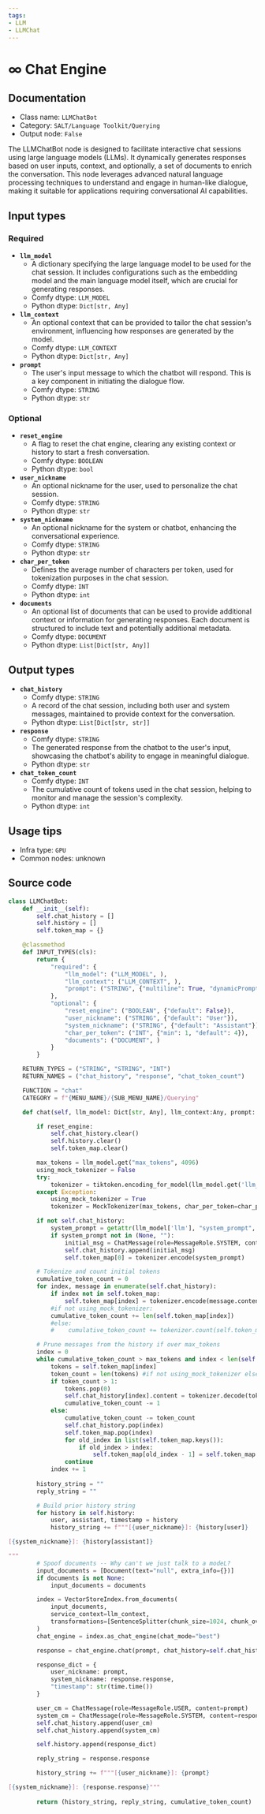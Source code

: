 ```yaml
---
tags:
- LLM
- LLMChat
---
```


# ∞ Chat Engine
## Documentation
- Class name: `LLMChatBot`
- Category: `SALT/Language Toolkit/Querying`
- Output node: `False`

The LLMChatBot node is designed to facilitate interactive chat sessions using large language models (LLMs). It dynamically generates responses based on user inputs, context, and optionally, a set of documents to enrich the conversation. This node leverages advanced natural language processing techniques to understand and engage in human-like dialogue, making it suitable for applications requiring conversational AI capabilities.
## Input types
### Required
- **`llm_model`**
    - A dictionary specifying the large language model to be used for the chat session. It includes configurations such as the embedding model and the main language model itself, which are crucial for generating responses.
    - Comfy dtype: `LLM_MODEL`
    - Python dtype: `Dict[str, Any]`
- **`llm_context`**
    - An optional context that can be provided to tailor the chat session's environment, influencing how responses are generated by the model.
    - Comfy dtype: `LLM_CONTEXT`
    - Python dtype: `Dict[str, Any]`
- **`prompt`**
    - The user's input message to which the chatbot will respond. This is a key component in initiating the dialogue flow.
    - Comfy dtype: `STRING`
    - Python dtype: `str`
### Optional
- **`reset_engine`**
    - A flag to reset the chat engine, clearing any existing context or history to start a fresh conversation.
    - Comfy dtype: `BOOLEAN`
    - Python dtype: `bool`
- **`user_nickname`**
    - An optional nickname for the user, used to personalize the chat session.
    - Comfy dtype: `STRING`
    - Python dtype: `str`
- **`system_nickname`**
    - An optional nickname for the system or chatbot, enhancing the conversational experience.
    - Comfy dtype: `STRING`
    - Python dtype: `str`
- **`char_per_token`**
    - Defines the average number of characters per token, used for tokenization purposes in the chat session.
    - Comfy dtype: `INT`
    - Python dtype: `int`
- **`documents`**
    - An optional list of documents that can be used to provide additional context or information for generating responses. Each document is structured to include text and potentially additional metadata.
    - Comfy dtype: `DOCUMENT`
    - Python dtype: `List[Dict[str, Any]]`
## Output types
- **`chat_history`**
    - Comfy dtype: `STRING`
    - A record of the chat session, including both user and system messages, maintained to provide context for the conversation.
    - Python dtype: `List[Dict[str, str]]`
- **`response`**
    - Comfy dtype: `STRING`
    - The generated response from the chatbot to the user's input, showcasing the chatbot's ability to engage in meaningful dialogue.
    - Python dtype: `str`
- **`chat_token_count`**
    - Comfy dtype: `INT`
    - The cumulative count of tokens used in the chat session, helping to monitor and manage the session's complexity.
    - Python dtype: `int`
## Usage tips
- Infra type: `GPU`
- Common nodes: unknown


## Source code
```python
class LLMChatBot:
    def __init__(self):
        self.chat_history = []
        self.history = []
        self.token_map = {} 

    @classmethod
    def INPUT_TYPES(cls):
        return {
            "required": {
                "llm_model": ("LLM_MODEL", ),
                "llm_context": ("LLM_CONTEXT", ),
                "prompt": ("STRING", {"multiline": True, "dynamicPrompt": False}),
            },
            "optional": {
                "reset_engine": ("BOOLEAN", {"default": False}),
                "user_nickname": ("STRING", {"default": "User"}),
                "system_nickname": ("STRING", {"default": "Assistant"}),
                "char_per_token": ("INT", {"min": 1, "default": 4}),
                "documents": ("DOCUMENT", )
            }
        }

    RETURN_TYPES = ("STRING", "STRING", "INT")
    RETURN_NAMES = ("chat_history", "response", "chat_token_count")

    FUNCTION = "chat"
    CATEGORY = f"{MENU_NAME}/{SUB_MENU_NAME}/Querying"

    def chat(self, llm_model: Dict[str, Any], llm_context:Any, prompt: str, reset_engine:bool = False, user_nickname:str = "User", system_nickname:str = "Assistant", char_per_token:int = 4, documents: List[Document] = None) -> str:

        if reset_engine:
            self.chat_history.clear()
            self.history.clear()
            self.token_map.clear()

        max_tokens = llm_model.get("max_tokens", 4096)
        using_mock_tokenizer = False
        try:
            tokenizer = tiktoken.encoding_for_model(llm_model.get('llm_name', 'gpt-3-turbo'))
        except Exception:
            using_mock_tokenizer = True
            tokenizer = MockTokenizer(max_tokens, char_per_token=char_per_token)

        if not self.chat_history:
            system_prompt = getattr(llm_model['llm'], "system_prompt", None)
            if system_prompt not in (None, ""):
                initial_msg = ChatMessage(role=MessageRole.SYSTEM, content=system_prompt)
                self.chat_history.append(initial_msg)
                self.token_map[0] = tokenizer.encode(system_prompt)

        # Tokenize and count initial tokens
        cumulative_token_count = 0
        for index, message in enumerate(self.chat_history):
            if index not in self.token_map:
                self.token_map[index] = tokenizer.encode(message.content)
            #if not using_mock_tokenizer:
            cumulative_token_count += len(self.token_map[index])
            #else:
            #    cumulative_token_count += tokenizer.count(self.token_map[index])

        # Prune messages from the history if over max_tokens
        index = 0
        while cumulative_token_count > max_tokens and index < len(self.chat_history):
            tokens = self.token_map[index]
            token_count = len(tokens) #if not using_mock_tokenizer else tokenizer.count(tokens)
            if token_count > 1:
                tokens.pop(0)
                self.chat_history[index].content = tokenizer.decode(tokens)
                cumulative_token_count -= 1
            else:
                cumulative_token_count -= token_count
                self.chat_history.pop(index)
                self.token_map.pop(index)
                for old_index in list(self.token_map.keys()):
                    if old_index > index:
                        self.token_map[old_index - 1] = self.token_map.pop(old_index)
                continue
            index += 1
                
        history_string = ""
        reply_string = ""

        # Build prior history string
        for history in self.history:
            user, assistant, timestamp = history
            history_string += f"""[{user_nickname}]: {history[user]}

[{system_nickname}]: {history[assistant]}

"""
        # Spoof documents -- Why can't we just talk to a modeL?
        input_documents = [Document(text="null", extra_info={})] 
        if documents is not None:
            input_documents = documents

        index = VectorStoreIndex.from_documents(
            input_documents, 
            service_context=llm_context,
            transformations=[SentenceSplitter(chunk_size=1024, chunk_overlap=20)]
        )
        chat_engine = index.as_chat_engine(chat_mode="best")

        response = chat_engine.chat(prompt, chat_history=self.chat_history)

        response_dict = {
            user_nickname: prompt, 
            system_nickname: response.response,
            "timestamp": str(time.time())
        }

        user_cm = ChatMessage(role=MessageRole.USER, content=prompt)
        system_cm = ChatMessage(role=MessageRole.SYSTEM, content=response.response)
        self.chat_history.append(user_cm)
        self.chat_history.append(system_cm)

        self.history.append(response_dict)

        reply_string = response.response

        history_string += f"""[{user_nickname}]: {prompt}

[{system_nickname}]: {response.response}"""
            
        return (history_string, reply_string, cumulative_token_count)

```

